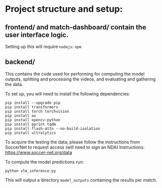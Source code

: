 # Project structure and setup:


## frontend/ and match-dashboard/ contain the user interface logic. 

Setting up this will require ```nodejs```: ```npm```

## backend/
This contains the code used for performing for computing the model outputs, splitting and processing the videos, and evaluating and gathering the data.

To set up, you will need to install the following dependencies: 

```
pip install --upgrade pip
pip install transformers
pip install torch torchvision
pip install av
pip install opencv-python
pip install pprint tqdm
pip install flash-attn --no-build-isolation
pip install ultralytics
```

To acquire the testing the data, please follow the instructions from SoccerNet to request access (will need to sign an NDA)
Instructions: https://www.soccer-net.org/data

To compute the model predictions run:

```
python vlm_inference.py
```

This will output a directory ```model_outputs``` containing the results per match.
